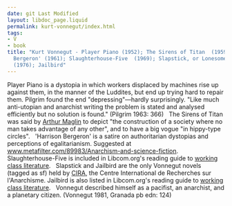 ```yaml
---
date: git Last Modified
layout: libdoc_page.liquid
permalink: kurt-vonnegut/index.html
tags:
- V
- book
title: "Kurt Vonnegut - Player Piano (1952); The Sirens of Titan  (1959); 'Harrison
  Bergeron' (1961); Slaughterhouse-Five  (1969); Slapstick, or Lonesome No  More!
  (1976); Jailbird"
---
```


Player Piano is a dystopia in which workers displaced by machines rise up against them, in the manner of the Luddites, but end up trying hard to repair them.  Pilgrim found the end  "depressing"—hardly surprisingly.  "Like much anti-utopian and anarchist writing the problem is stated and analysed efficiently but no solution is found." (Pilgrim 1963: 366)
 
The Sirens of Titan was said by <a href="https://libcom.org/files/Rad%20America%20V3%20I4.pdf">Arthur Maglin</a>  to depict "the construction of a society where no man takes advantage of any  other", and to have a big vogue "in hippy-type circles".
 
'Harrison Bergeron' is a satire on  authoritarian dystopias and perceptions of egalitarianism. Suggested at <a href="http://www.metafilter.com/89983/Anarchism-and-science-fiction"> www.metafilter.com/89983/Anarchism-and-science-fiction</a>.
 
Slaughterhouse-Five is included  in Libcom.org's reading guide to <a href="https://libcom.org/library/working-class-literature-reading-guide"> working class literature</a>.
 
Slapstick and Jailbird  are the only Vonnegut novels (tagged as sf) held by <a href="http://www.cira.ch/catalogue/index.php?lvl=categ_see&amp;id=346&amp;main=">CIRA</a>,  the Centre International de Recherches sur l'Anarchisme. Jailbird is  also listed in Libcom.org's reading guide to <a href="https://libcom.org/library/working-class-literature-reading-guide"> working class literature</a>.
 
Vonnegut described himself as a pacifist,  an anarchist, and  a planetary citizen. (Vonnegut 1981, Granada pb edn: 124)